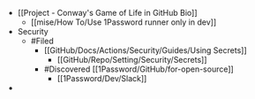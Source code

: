 - [[Project - Conway's Game of Life in GitHub Bio]]
	- [[mise/How To/Use 1Password runner only in dev]]
- Security
	- #Filed
		- [[GitHub/Docs/Actions/Security/Guides/Using Secrets]]
			- [[GitHub/Repo/Setting/Security/Secrets]]
		- #Discovered [[1Password/GitHub/for-open-source]]
			- [[1Password/Dev/Slack]]
-